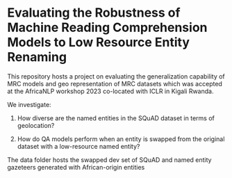 # Evaluating the Robustness of Machine Reading Comprehension Models to Low Resource Entity Renaming
This repository hosts a project on evaluating the generalization capability of MRC models and geo representation of MRC datasets which was accepted at the AfricaNLP workshop 2023 co-located with ICLR in Kigali Rwanda.

We investigate:

  1. How diverse are the named entities in the SQuAD dataset in terms of geolocation?

  2. How do QA models perform when an entity is swapped from the original dataset with a low-resource named entity?

The data folder hosts the swapped dev set of SQuAD and named entity gazeteers generated with African-origin entities
